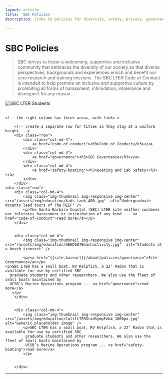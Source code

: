 ```yaml
---
layout: article
title: 'SBC Policies'
description: links to policies for diversity, safety, privacy, governance start here.

---
```


<h1>SBC Policies</h1>

<div id="main-container">
    <div class="row">
        <div class="col-md-6">
         <blockquote>
            <p class="lead">SBC strives to foster a welcoming, supportive and inclusive community that embraces the diversity of our society so that diverse perspectives, backgrounds and experiences enrich and benefit our core research and training missions.  The SBC LTER Code of Conduct is intended to help promote an inclusive and supportive culture by prohibiting all forms of harassment, intimidation, intolerance and disrespect for any reason.
           </p>
          </blockquote>           
        </div>
        <div class="col-md-4">
           <img class="img-thumbnail img-responsive img-center" src="/assets/img/policies/students_20150424.jpg"  alt="SBC LTER Students" />
          <br /><br /> <!-- get some css to do this -->           
        </div>
    </div> <!-- close row holding blockquote -->
<!-- divider 
<div  class="row">
            <div class='col-md-12'>
             <hr/>
            </div>
        </div>
-->
	
	
	<!-- the right column has three areas, with links >
	
<!-- three ed areas here -->
		<!-- create a separate row for titles so they stay at a uniform height. -->
		<div class="row">
	        <div class="col-md-4">
	            <a href="code-of-conduct"><h3>Code of Conduct</h3></a>
			</div>
	        <div class="col-md-4">
	            <a href="governance"><h3>SBC Governance</h3></a>
			</div>
	        <div class="col-md-4">
	            <a href="safety-boating"><h3>Boating and Lab Safety</h3></a>
			</div>
		</div>
	<div class="row">
        <div class="col-md-4">
            <img class="img-thumbnail img-responsive img-center" src="/assets/img/education/kids_tank_480.jpg"  alt="Undergraduate docents lead tours of The REEF" />
			<p>The Santa Barbara Coastal (SBC) LTER site neither condones nor tolerates harassment or intimidation of any kind ... <a href="code-of-conduct">read more</a></p>
        </div>   
        
		
        <div class="col-md-4">
            <img class="img-thumbnail img-responsive img-center" src="/assets/img/education/SEEDS07Beachactivity.jpg"  alt="Students at a beach transect" />
			       
			<p><a href="{{site.baseurl}}/about/policies/governance">Site Governance</a></p>
    <p>SBC LTER has a small boat, RV Kelpfish, a 22’ Radon that is available for use by certified SBC
	  graduate students and other researchers. We also use the fleet of small boats maintained by
	  UCSB’s Marine Operations program ... <a href="governance">read more</a>
       </p>
        </div>
	
	
        <div class="col-md-4">
    		<img class="img-thumbnail img-responsive img-center" src="/assets/img/education/CalifLTERGradSympFeb4_1000px.jpg"  alt="Generic placeholder image" />
			<p>SBC LTER has a small boat, RV Kelpfish, a 22’ Radon that is available for use by certified SBC
			 graduate students and other researchers. We also use the fleet of small boats maintained by
			 UCSB’s Marine Operations program ... <a href="safety-boating">read more</a>
			</p>
			
			
        </div>

          
   </div>
   <hr/>

 
</div>
